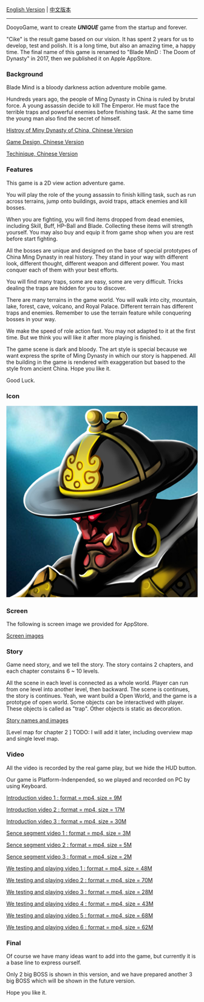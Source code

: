 
[English Version]( /cike/readme_en ) | [中文版本]( /cike/readme_cn ) 

---

DooyoGame, want to create ***UNIQUE*** game from the startup and forever. 

"Cike" is the result game based on our vision. It has spent 2 years for us to develop, test and polish. It is a long time, but also an amazing time, a happy time. The final name of this game is renamed to "Blade MinD : The Doom of Dynasty" in 2017, then we published it on Apple AppStore. 


### Background

Blade Mind is a bloody darkness action adventure mobile game.

Hundreds years ago, the people of Ming Dynasty in China is ruled by brutal force. A young assassin decide to kill The Emperor. He must face the terrible traps and powerful enemies before finishing task. At the same time the young man also find the secret of himself.

[Histroy of Miny Dynasty of China, Chinese Version]( /cike/background_cn )

[Game Design, Chinese Version]( /cike/design_cn )

[Techinique, Chinese Version]( /cike/tech_cn )


### Features

This game is a 2D view action adventure game.

You will play the role of the young assassin to finish killing task, such as run across terrains, jump onto buildings, avoid traps, attack enemies and kill bosses.

When you are fighting, you will find items dropped from dead enemies, including Skill, Buff, HP-Ball and Blade. Collecting these items will strength yourself. You may also buy and equip it from game shop when you are rest before start fighting.

All the bosses are unique and designed on the base of special prototypes of China Ming Dynasty in real history. They stand in your way with different look, different thought, different weapon and different power. You mast conquer each of them with your best efforts. 

You will find many traps, some are easy, some are very difficult. Tricks dealing the traps are hidden for you to discover. 

There are many terrains in the game world. You will walk into city, mountain, lake, forest, cave, volcano, and Royal Palace. Different terrain has different traps and enemies. Remember to use the terrain feature while conquering bosses in your way.

We make the speed of role action fast. You may not adapted to it at the first time. But we think you will like it after more playing is finished. 

The game scene is dark and bloody. The art style is special because we want express the sprite of Ming Dynasty in which our story is happened. All the building in the game is rendered with exaggeration but based to the style from ancient China. Hope you like it.

Good Luck.


### Icon 

![image](/cike/image_en/icon_appstore.jpg)


### Screen

The following is screen image we provided for AppStore.

[Screen images]( /cike/screen_en )


### Story

Game need story, and we tell the story. The story contains 2 chapters, and each chapter constains 6 ~ 10 levels. 

All the scene in each level is connected as a whole world. Player can run from one level into another level, then backward. The scene is continues, the story is continues. Yeah, we want build a Open World, and the game is a prototype of open world. Some objects can be interactived with player. These objects is called as "trap". Other objects is static as decoration.

[Story names and images]( /cike/story_en )

[Level map for chapter 2 ] TODO: I will add it later, including overview map and single level map.






### Video 

All the video is recorded by the real game play, but we hide the HUD button. 

Our game is Platform-Indenpended, so we played and recorded on PC by using Keyboard.

[Introduction video 1 : format = mp4, size = 9M]( /cike/image_en/cike_5a_android_hd_h264_1280x720_30fps.1.sound.mp4 )

[Introduction video 2 : format = mp4, size = 17M]( /cike/image_en/cike_1_android_hd_h264_1280x720_30fps.2.sound.mp4 )

[Introduction video 3 : format = mp4, size = 30M]( /cike/image_en/cike_3_android_hd_h264_1280x720_30fps.1.sound.mp4 )

[Sence segment video 1 : format = mp4, size = 3M]( /cike/image_en/1_3_youming_fight_41-7of11_H264_1280x720_clip.mp4 )

[Sence segment video 2 : format = mp4, size = 5M]( /cike/image_en/2_1_fight_24_youming.seq-1of3_H264_1280x720_clip.mp4 )

[Sence segment video 3 : format = mp4, size = 2M]( /cike/image_en/2_3_fight_24_canyu.seq-3of4_H264_1280x720_clip.mp4 )

[We testing and playing video 1 : format = mp4, size = 48M]( /cike/image_en/cike_20170123_194434.mp4_20190520_203854.mp4 )

[We testing and playing video 2 : format = mp4, size = 70M]( /cike/image_en/cike_20161216_164815.mp4 )

[We testing and playing video 3 : format = mp4, size = 28M]( /cike/image_en/cike_20161216_165036.mp4_20190527_205245.mp4 )

[We testing and playing video 4 : format = mp4, size = 43M]( /cike/image_en/cike_20161216_165036.mp4_20190527_205450.mp4 )

[We testing and playing video 5 : format = mp4, size = 68M]( /cike/image_en/cike_20170123_194434.mp4_20190527_213530.mp4 )

[We testing and playing video 6 : format = mp4, size = 62M]( /cike/image_en/cike_20170123_194434.mp4_20190527_214140.mp4 )




### Final

Of course we have many ideas want to add into the game, but currently it is a base line to express ourself. 

Only 2 big BOSS is shown in this version, and we have prepared another 3 big BOSS which will be shown in the future version.

Hope you like it.






